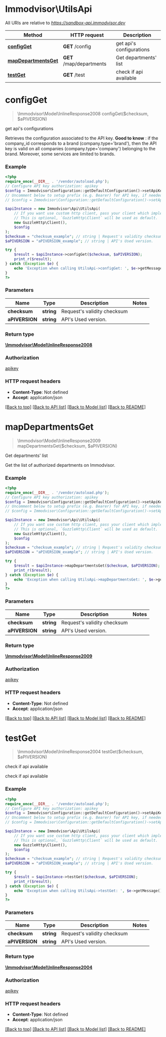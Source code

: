 # Immodvisor\UtilsApi

All URIs are relative to *https://sandbox-api.immodvisor.dev*

Method | HTTP request | Description
------------- | ------------- | -------------
[**configGet**](UtilsApi.md#configget) | **GET** /config | get api&#x27;s configurations
[**mapDepartmentsGet**](UtilsApi.md#mapdepartmentsget) | **GET** /map/departments | Get departments&#x27; list
[**testGet**](UtilsApi.md#testget) | **GET** /test | check if api available

# **configGet**
> \Immodvisor\Model\InlineResponse2008 configGet($checksum, $aPIVERSION)

get api's configurations

Retrieves the configuration associated to the API key.  **Good to know** : if the company_id corresponds to a brand (company.type='brand'), then the API key is valid on all companies (company.type='company') belonging to the brand. Moreover, some services are limited to brands.

### Example
```php
<?php
require_once(__DIR__ . '/vendor/autoload.php');
// Configure API key authorization: apikey
$config = Immodvisor\Configuration::getDefaultConfiguration()->setApiKey('APIKEY', 'YOUR_API_KEY');
// Uncomment below to setup prefix (e.g. Bearer) for API key, if needed
// $config = Immodvisor\Configuration::getDefaultConfiguration()->setApiKeyPrefix('APIKEY', 'Bearer');

$apiInstance = new Immodvisor\Api\UtilsApi(
    // If you want use custom http client, pass your client which implements `GuzzleHttp\ClientInterface`.
    // This is optional, `GuzzleHttp\Client` will be used as default.
    new GuzzleHttp\Client(),
    $config
);
$checksum = "checksum_example"; // string | Request's validity checksum
$aPIVERSION = "aPIVERSION_example"; // string | API's Used version.

try {
    $result = $apiInstance->configGet($checksum, $aPIVERSION);
    print_r($result);
} catch (Exception $e) {
    echo 'Exception when calling UtilsApi->configGet: ', $e->getMessage(), PHP_EOL;
}
?>
```

### Parameters

Name | Type | Description  | Notes
------------- | ------------- | ------------- | -------------
 **checksum** | **string**| Request&#x27;s validity checksum |
 **aPIVERSION** | **string**| API&#x27;s Used version. |

### Return type

[**\Immodvisor\Model\InlineResponse2008**](../Model/InlineResponse2008.md)

### Authorization

[apikey](../../README.md#apikey)

### HTTP request headers

 - **Content-Type**: Not defined
 - **Accept**: application/json

[[Back to top]](#) [[Back to API list]](../../README.md#documentation-for-api-endpoints) [[Back to Model list]](../../README.md#documentation-for-models) [[Back to README]](../../README.md)

# **mapDepartmentsGet**
> \Immodvisor\Model\InlineResponse2009 mapDepartmentsGet($checksum, $aPIVERSION)

Get departments' list

Get the list of authorized departments on Immodvisor.

### Example
```php
<?php
require_once(__DIR__ . '/vendor/autoload.php');
// Configure API key authorization: apikey
$config = Immodvisor\Configuration::getDefaultConfiguration()->setApiKey('APIKEY', 'YOUR_API_KEY');
// Uncomment below to setup prefix (e.g. Bearer) for API key, if needed
// $config = Immodvisor\Configuration::getDefaultConfiguration()->setApiKeyPrefix('APIKEY', 'Bearer');

$apiInstance = new Immodvisor\Api\UtilsApi(
    // If you want use custom http client, pass your client which implements `GuzzleHttp\ClientInterface`.
    // This is optional, `GuzzleHttp\Client` will be used as default.
    new GuzzleHttp\Client(),
    $config
);
$checksum = "checksum_example"; // string | Request's validity checksum
$aPIVERSION = "aPIVERSION_example"; // string | API's Used version.

try {
    $result = $apiInstance->mapDepartmentsGet($checksum, $aPIVERSION);
    print_r($result);
} catch (Exception $e) {
    echo 'Exception when calling UtilsApi->mapDepartmentsGet: ', $e->getMessage(), PHP_EOL;
}
?>
```

### Parameters

Name | Type | Description  | Notes
------------- | ------------- | ------------- | -------------
 **checksum** | **string**| Request&#x27;s validity checksum |
 **aPIVERSION** | **string**| API&#x27;s Used version. |

### Return type

[**\Immodvisor\Model\InlineResponse2009**](../Model/InlineResponse2009.md)

### Authorization

[apikey](../../README.md#apikey)

### HTTP request headers

 - **Content-Type**: Not defined
 - **Accept**: application/json

[[Back to top]](#) [[Back to API list]](../../README.md#documentation-for-api-endpoints) [[Back to Model list]](../../README.md#documentation-for-models) [[Back to README]](../../README.md)

# **testGet**
> \Immodvisor\Model\InlineResponse2004 testGet($checksum, $aPIVERSION)

check if api available

check if api available

### Example
```php
<?php
require_once(__DIR__ . '/vendor/autoload.php');
// Configure API key authorization: apikey
$config = Immodvisor\Configuration::getDefaultConfiguration()->setApiKey('APIKEY', 'YOUR_API_KEY');
// Uncomment below to setup prefix (e.g. Bearer) for API key, if needed
// $config = Immodvisor\Configuration::getDefaultConfiguration()->setApiKeyPrefix('APIKEY', 'Bearer');

$apiInstance = new Immodvisor\Api\UtilsApi(
    // If you want use custom http client, pass your client which implements `GuzzleHttp\ClientInterface`.
    // This is optional, `GuzzleHttp\Client` will be used as default.
    new GuzzleHttp\Client(),
    $config
);
$checksum = "checksum_example"; // string | Request's validity checksum
$aPIVERSION = "aPIVERSION_example"; // string | API's Used version.

try {
    $result = $apiInstance->testGet($checksum, $aPIVERSION);
    print_r($result);
} catch (Exception $e) {
    echo 'Exception when calling UtilsApi->testGet: ', $e->getMessage(), PHP_EOL;
}
?>
```

### Parameters

Name | Type | Description  | Notes
------------- | ------------- | ------------- | -------------
 **checksum** | **string**| Request&#x27;s validity checksum |
 **aPIVERSION** | **string**| API&#x27;s Used version. |

### Return type

[**\Immodvisor\Model\InlineResponse2004**](../Model/InlineResponse2004.md)

### Authorization

[apikey](../../README.md#apikey)

### HTTP request headers

 - **Content-Type**: Not defined
 - **Accept**: application/json

[[Back to top]](#) [[Back to API list]](../../README.md#documentation-for-api-endpoints) [[Back to Model list]](../../README.md#documentation-for-models) [[Back to README]](../../README.md)


